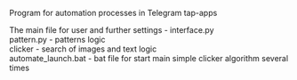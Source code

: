 Program for automation processes in Telegram tap-apps  

The main file for user and further settings - interface.py  
pattern.py - patterns logic  
clicker - search of images and text logic  
automate_launch.bat - bat file for start main simple clicker algorithm several times
